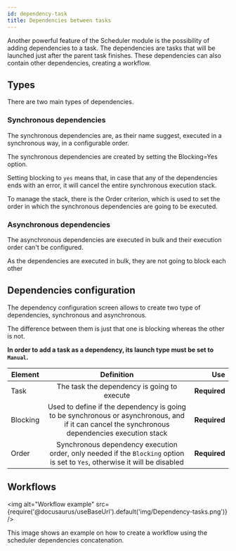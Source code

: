 ```yaml
---
id: dependency-task
title: Dependencies between tasks
---
```


Another powerful feature of the Scheduler module is the possibility of adding dependencies to a task. The dependencies are tasks that will be launched just after the parent task finishes. These dependencies can also contain other dependencies, creating a workflow.

## Types
There are two main types of dependencies.

### Synchronous dependencies

The synchronous dependencies are, as their name suggest, executed in a synchronous way, in a configurable order.

The synchronous dependencies are created by setting the Blocking=Yes option.

Setting blocking to `yes` means that, in case that any of the dependencies ends with an error, it will cancel the entire synchronous execution stack.

To manage the stack, there is the Order criterion, which is used to set the order in which the synchronous dependencies are going to be executed. 

### Asynchronous dependencies

The asynchronous dependencies are executed in bulk and their execution order can't be configured.

As the dependencies are executed in bulk, they are not going to block each other

## Dependencies configuration

The dependency configuration screen allows to create two type of dependencies, synchronous and asynchronous.

The difference between them is just that one is blocking whereas the other is not.

**In order to add a task as a dependency, its launch type must be set to `Manual`.**

| Element       | Definition    | Use   |
| ------------- |:-------------:| -----:|
| Task          | The task the dependency is going to execute    | **Required** |
| Blocking      | Used to define if the dependency is going to be synchronous or asynchronous, and if it can cancel the synchronous dependencies execution stack | **Required** |
| Order         | Synchronous dependency execution order, only needed if the `Blocking` option is set to `Yes`, otherwise it will be disabled |  **Required** |

## Workflows

<img alt="Workflow example" src={require('@docusaurus/useBaseUrl').default('img/Dependency-tasks.png')} />

This image shows an example on how to create a workflow using the scheduler dependencies concatenation.
